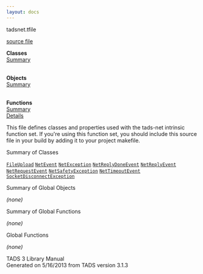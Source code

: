 ```yaml
---
layout: docs
---
```

<span class="title">tadsnet.t</span><span class="type">file</span>

[source file](../source/tadsnet.t.html)

**Classes**  
[Summary](#_ClassSummary_)  
 

**Objects**  
[Summary](#_ObjectSummary_)  
 

**Functions**  
[Summary](#_FunctionSummary_)  
[Details](#_Functions_)



This file defines classes and properties used with the tads-net
intrinsic function set. If you're using this function set, you should
include this source file in your build by adding it to your project
makefile.



<span id="_ClassSummary_"></span>



<span class="hdln">Summary of Classes</span>  



[`FileUpload`](../object/FileUpload.html) [`NetEvent`](../object/NetEvent.html) [`NetException`](../object/NetException.html) [`NetReplyDoneEvent`](../object/NetReplyDoneEvent.html) [`NetReplyEvent`](../object/NetReplyEvent.html) [`NetRequestEvent`](../object/NetRequestEvent.html) [`NetSafetyException`](../object/NetSafetyException.html) [`NetTimeoutEvent`](../object/NetTimeoutEvent.html) [`SocketDisconnectException`](../object/SocketDisconnectException.html)
<span id="_ObjectSummary_"></span>



<span class="hdln">Summary of Global Objects</span>  



*(none)* <span id="FunctionSummary_"></span>



<span class="hdln">Summary of Global Functions</span>  



*(none)* <span id="_Functions_"></span>



<span class="hdln">Global Functions</span>  



*(none)*



TADS 3 Library Manual  
Generated on 5/16/2013 from TADS version 3.1.3


